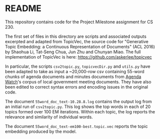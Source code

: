 # README

This repository contains code for the Project Milestone assignment for CS 230.

The first set of files in this directory are scripts and associated outputs excerpted and adapted from TopicVec, the source code for "Generative Topic Embedding: a Continuous Representation of Documents" (ACL 2016) by Shaohua Li, Tat-Seng Chua, Jun Zhu and Chunyan Miao.
The full implementation of TopicVec is here: https://github.com/askerlee/topicvec

In particular, the scripts `csv2topic.py`, `topicvecDir.py` and `utils.py` have been adapted to take as input a ~20,000-row csv containing 55-word chunks of agenda documents and minutes documents from [Agenda Watch](www.agendawatch.org)'s corpus of local government meeting documents. They have also been edited to correct syntax errors and encoding issues in the original code.

The document `55word_doc_text-10.28.8.log` contains the output log from an initial run of `csv2topic.py`. This log shows the top words in each of 20 topics formed over 100 EM iterations. Within each topic, the log reports the relevance and similarity of individual words.

The document `55word_doc_text-em100-best.topic.vec` reports the topic embedding produced by the model.


